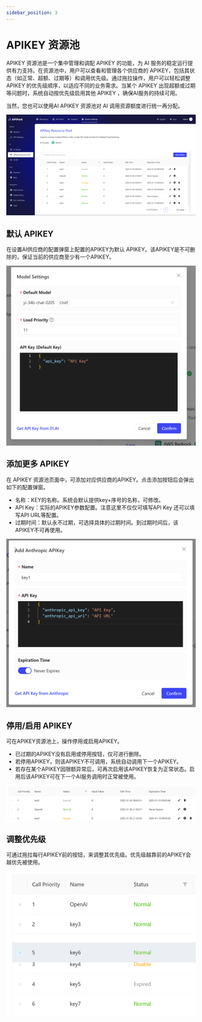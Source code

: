 ```yaml
---
sidebar_position: 3
---
```

# APIKEY 资源池

APIKEY 资源池是一个集中管理和调配 APIKEY 的功能，为 AI 服务的稳定运行提供有力支持。在资源池中，用户可以查看和管理各个供应商的 APIKEY，包括其状态（如正常、超额、过期等）和调用优先级。通过拖拉操作，用户可以轻松调整 APIKEY 的优先级顺序，以适应不同的业务需求。当某个 APIKEY 出现超额或过期等问题时，系统自动按优先级启用其他 APIKEY ，确保AI服务的持续可用。

当然，您也可以使用AI APIKEY 资源池对 AI 调用资源额度进行统一再分配。

![](images/2025-01-08/87ff22e5f1d5fcbbf03fe34f838533dce459324b7bea1585f209623c04a1a197.png)  


## 默认 APIKEY

在设置AI供应商的配置弹窗上配置的APIKEY为默认 APIKEY。该APIKEY是不可删除的，保证当前的供应商至少有一个APIKEY。

![](images/2025-01-08/f35fce59f1252b02242ce7089c98ab2534f27cfe3808e65d3800fd1ac3b4df08.png)  


## 添加更多 APIKEY

在 APIKEY 资源池页面中，可添加对应供应商的APIKEY。点击添加按钮后会弹出如下的配置弹窗。

- 名称：KEY的名称。系统会默认提供key+序号的名称，可修改。
- API Key：实际的APIKEY参数配置。注意这里不仅仅可填写API Key 还可以填写API URL等配置。
- 过期时间：默认永不过期，可选择具体的过期时间。到过期时间后，该APIKEY不可再使用。

![](images/2025-01-08/4727fa181337bac7ec366a5f24161661eaed2531fb4e88aebd2d3eb3de219446.png)  


## 停用/启用 APIKEY

可在APIKEY资源池上，操作停用或启用APIKEY。

- 已过期的APIKEY没有启用或停用按钮，仅可进行删除。
- 若停用APIKEY，则该APIKEY不可调用，系统自动调用下一个APIKEY。
- 若存在某个APIKEY因限额异常后，可再次启用该APIKEY恢复为正常状态。启用后该APIKEY可在下一个AI服务调用时正常被使用。

![](images/2025-01-08/f36eb1a0fba1cc570aef06ae86a974196d3a27d54a0f0555171af70687eb9b46.png)  

## 调整优先级

可通过拖拉每行APIKEY前的按钮，来调整其优先级。优先级越靠前的APIKEY会越优先被使用。

![](images/2025-01-08/6a9f2a3fbda443ab9c54494bfe6a6c256fd03fcf78932fdcff4256e57ebd2b12.png)  
